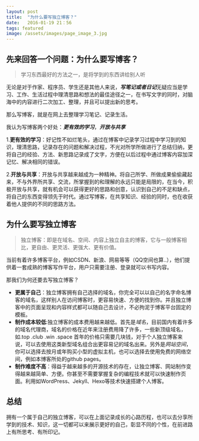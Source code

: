 ```yaml
---
layout: post
title:  "为什么要写独立博客？"
date:   2016-01-19 21：56
tags: featured
image: /assets/images/page_image_3.jpg
---
```

## 先来回答一个问题：为什么要写博客？
>学习东西最好的方法之一，是将学到的东西讲给别人听

无论是对于作家、程序员、学生还是其他人来说，***写笔记或者日记***无疑应当是学习、工作、生活过程中理清思路和想法的最佳途径之一，在书写文字的同时，对脑海中的内容进行二次加工、整理，并且可以提出新的思考。

那么写博客，就是在网上去整理学习笔记、记录生活。

我认为写博客两个好处：***更有效的学习***，***开放与共享***

1.**更有效的学习**：好记性不如烂笔头，通过在博客中记录学习过程中学习到的知识，理清思路，记录存在的问题和解决过程，不光对所学所做进行了总结归纳，更将自己的经验、方法、新思路记录成了文字，方便在以后过程中通过博客内容加深记忆、解决相同的错误。

2.**开放与共享**：开放与共享越来越成为一种精神。将自己所学、所做成果偷偷藏起来，不与外界所共享、交流，所掌握到的和理解的永远只能是局限的，在当今，积极开放与共享，就有机会可以获得更好的思路和创意，认识到自己的不足和缺点，将自己的东西变得领先于时代。通过写博客，在共享知识、经验的同时，也在收获着他人提供的不同的思路方法。

## 为什么要写独立博客
>独立博客：即是在域名、空间、内容上独立自主的博客，它与一般博客相比，更自由、更灵活、更强大、更有价值。

当前有着许多博客平台，例如CSDN、新浪、网易等等（QQ空间也算..），他们提供着一套成熟的博客写作平台，用户只需要注册、登录就可以书写内容。

那我们为何还要去写独立博客？

* **更属于自己**：独立博客拥有自己选择的域名，你完全可以以自己的名字命名博客的域名，这样别人在访问博客时，更容易快速、方便的找到你。并且独立博客中的页面呈现和内容样式都可以随自己去设计，不必拘泥于博客平台固定的模板。
*  **制作成本较低**:独立博客的成本费用越来越低。首先是*域名*，目前国内有着许多的域名代理商，域名的价格在近年来注册费用降了许多，一些新顶级域名，如.top .club .win .space 首年的价格只需要几块钱，对于个人独立博客来说，可以去使用这类新型域名组合出更容易记的域名出来。另外是*网站空间*，你可以选择去按月或年购买小型的虚拟主机，也可以选择去使用免费的网络空间，例如本博客所处的github pages。
*  **制作难度不高**：得益于越来越多的开源技术的存在，让独立博客、网站制作变得越来越简单、方便。你甚至不需要掌握复杂的编程技术就可以快速制作页面。利用如WordPress、Jekyll、Hexo等技术快速搭建个人博客。

## 总结

拥有一个属于自己的独立博客，可以在上面记录成长的心路历程，也可以去分享所学到的技术、知识，这一切都可以来展示更好的自己，彰显不同的个性，在前进路上有所思考、有所印记。